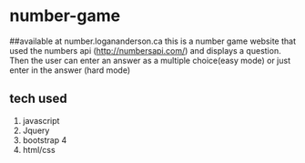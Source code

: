 # number-game
##available at number.logananderson.ca
this is a number game website that used the numbers api (http://numbersapi.com/) and displays a question. Then the user can enter an answer as a multiple choice(easy mode) or just enter in the answer (hard mode)
## tech used
1. javascript
1. Jquery
1. bootstrap 4
1. html/css
